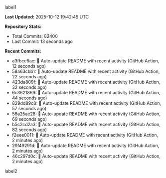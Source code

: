 
label1 
<!-- ACTIVITY_START -->
**Last Updated:** 2025-10-12 19:42:45 UTC

**Repository Stats:**
- Total Commits: 82400
- Last Commit: 13 seconds ago

**Recent Commits:**
- a3fbce8ac: 🤖 Auto-update README with recent activity (GitHub Action, 12 seconds ago)
- 58a63cbb1: 🤖 Auto-update README with recent activity (GitHub Action, 22 seconds ago)
- 423da809f: 🤖 Auto-update README with recent activity (GitHub Action, 32 seconds ago)
- 6c3621869: 🤖 Auto-update README with recent activity (GitHub Action, 44 seconds ago)
- 829dd89c8: 🤖 Auto-update README with recent activity (GitHub Action, 57 seconds ago)
- 58a25ae28: 🤖 Auto-update README with recent activity (GitHub Action, 69 seconds ago)
- b5c2cd2a3: 🤖 Auto-update README with recent activity (GitHub Action, 82 seconds ago)
- f2eee0011: 🤖 Auto-update README with recent activity (GitHub Action, 2 minutes ago)
- 29f49291d: 🤖 Auto-update README with recent activity (GitHub Action, 2 minutes ago)
- 46c297d0c: 🤖 Auto-update README with recent activity (GitHub Action, 2 minutes ago)
<!-- ACTIVITY_END -->

label2
